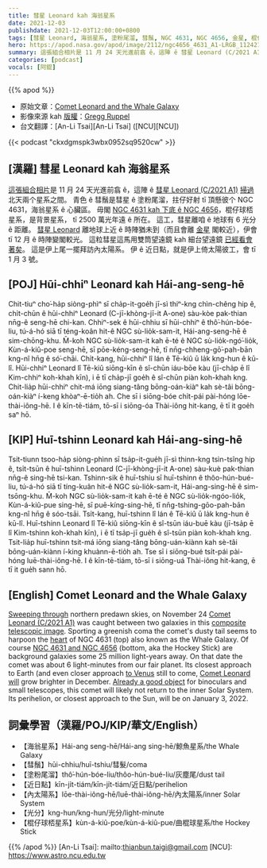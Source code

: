 ```yaml
---
title: 彗星 Leonard kah 海翁星系
date: 2021-12-03
publishdate: 2021-12-03T12:00:00+0800
tags: [彗星 Leonard, 海翁星系, 塗粉尾溜, 彗鬚, NGC 4631, NGC 4656, 金星, 棍仔球桮星系]
hero: https://apod.nasa.gov/apod/image/2112/ngc4656_4631_A1-LRGB_112421_1024px.jpg
summary: 這張組合相片是 11 月 24 天光進前翕 ê，這陣 ê 彗星 Leonard (C/2021 A1) 掃過 北天兩个星系之間。
categories: [podcast]
vocals: [阿錕]
---
```


{{% apod %}}

- 原始文章：[Comet Leonard and the Whale Galaxy](https://apod.nasa.gov/apod/ap211203.html)
- 影像來源 kah [版權][copyright]：[Gregg Ruppel](http://www.greggsastronomy.com/)
- 台文翻譯：[An-Li Tsai][An-Li Tsai] ([NCU][NCU])

{{< podcast "ckxdgmspk3wbx0952sq9520cw" >}}

## [漢羅] 彗星 Leonard kah 海翁星系
[這張組合相片][composite telescopic image]是 11 月 24 天光進前翕 ê，這陣 ê [彗星 Leonard (C/2021 A1)][Comet Leonard (C/2021 A1)] [掃過][Sweeping through] 北天兩个星系之間。
青色 ê 彗鬚是彗星 ê 塗粉尾溜，拄仔好射 tī 頂懸彼个 NGC 4631，海翁星系 ê 心臟區。
毋閣 [NGC 4631 kah 下底 ê NGC 4656][NGC 4631 and NGC 4656]，棍仔球桮星系，是背景星系， tī 2500 萬光年遠 ê 所在。
這工，彗星離咱 ê 地球有 6 光分 ê 距離。
[彗星 Leonard][Comet Leonard will] 離地球上近 ê 時陣猶未到（而且會離 [金星][to Venus] 閣較近），伊會 tī 12 月 ê 時陣變閣較光。
這粒彗星這馬用雙筒望遠鏡 kah 細台望遠鏡 [已經看會著矣][Already a good object]。
這是伊上尾一擺拜訪內太陽系。
伊 ê 近日點，就是伊上倚太陽彼工，會 tī 1 月 3 號。

## [POJ] Hūi-chhiⁿ Leonard kah Hái-ang-seng-hē
Chit-tiuⁿ cho͘-ha̍p siòng-phìⁿ sī cha̍p-it-goe̍h jī-sì thiⁿ-kng chìn-chêng hip ê, chi̍t-chūn ê hūi-chhiⁿ Leonard (C-jī-khòng-jī-it A-one) sàu-kòe pak-thian nn̄g-ê seng-hē chi-kan.
Chhiⁿ-sek ê hūi-chhiu sī hūi-chhiⁿ ê thô͘-hún-bóe-liu, tú-á-hó siā tī téng-koân hit-ê NGC sù-lio̍k-sam-it, Hái-ang-seng-hē ê sim-chōng-khu.
M̄-koh NGC sù-lio̍k-sam-it kah ē-té ê NGC sù-lio̍k-ngó͘-lio̍k, Kùn-á-kiû-poe seng-hē, sī pōe-kéng-seng-hē, tī nn̄g-chheng-gō͘-pah-bān kng-nî hn̄g ê só͘-chāi.
Chi̍t-kang, hūi-chhiⁿ lî lán ê Tē-kiû ū la̍k kng-hun ê kū-lî.
Hūi-chhiⁿ Leonard lî Tē-kiû siōng-kīn ê sî-chūn iáu-bōe kàu (jī-cha̍p ē lî Kim-chhiⁿ koh-khah kīn), i ē tī cha̍p-jī goe̍h ê sî-chūn piàn koh-khah kng.
Chit-lia̍p hūi-chhiⁿ chit-má iōng siang-tâng bōng-oán-kiàⁿ kah sè-tâi bōng-oán-kiàⁿ í-keng khòaⁿ-ē-tio̍h ah.
Che sī i siōng-bóe chi̍t-pái pài-hóng lōe-thài-iông-hē.
I ê kīn-tē-tiám, tō-sī i siōng-óa Thài-iông hit-kang, ē tī it goe̍h saⁿ hō.

## [KIP]  Huī-tshinn Leonard kah Hái-ang-sing-hē
Tsit-tiunn tsoo-ha̍p siòng-phìnn sī tsa̍p-it-gue̍h jī-sì thinn-kng tsìn-tsîng hip ê, tsi̍t-tsūn ê huī-tshinn Leonard (C-jī-khòng-jī-it A-one) sàu-kuè pak-thian nn̄g-ê sing-hē tsi-kan.
Tshinn-sik ê huī-tshiu sī huī-tshinn ê thôo-hún-bué-liu, tú-á-hó siā tī tíng-kuân hit-ê NGC sù-lio̍k-sam-it, Hái-ang-sing-hē ê sim-tsōng-khu.
M̄-koh NGC sù-lio̍k-sam-it kah ē-té ê NGC sù-lio̍k-ngóo-lio̍k, Kùn-á-kiû-pue sing-hē, sī puē-kíng-sing-hē, tī nn̄g-tshing-gōo-pah-bān kng-nî hn̄g ê sóo-tsāi.
Tsi̍t-kang, huī-tshinn lî lán ê Tē-kiû ū la̍k kng-hun ê kū-lî.
Huī-tshinn Leonard lî Tē-kiû siōng-kīn ê sî-tsūn iáu-buē kàu (jī-tsa̍p ē lî Kim-tshinn koh-khah kīn), i ē tī tsa̍p-jī gue̍h ê sî-tsūn piàn koh-khah kng.
Tsit-lia̍p huī-tshinn tsit-má iōng siang-tâng bōng-uán-kiànn kah sè-tâi bōng-uán-kiànn í-king khuànn-ē-tio̍h ah.
Tse sī i siōng-bué tsi̍t-pái pài-hóng luē-thài-iông-hē.
I ê kīn-tē-tiám, tō-sī i siōng-uá Thài-iông hit-kang, ē tī it gue̍h sann hō.

## [English] Comet Leonard and the Whale Galaxy
[Sweeping through][Sweeping through] northern predawn skies, on November 24 [Comet Leonard (C/2021 A1)][Comet Leonard (C/2021 A1)] was caught between two galaxies in this [composite telescopic image][composite telescopic image].
Sporting a greenish coma the comet's dusty tail seems to harpoon the [heart][heart] of NGC 4631 (top) also known as the Whale Galaxy.
Of course [NGC 4631 and NGC 4656][NGC 4631 and NGC 4656] (bottom, aka the Hockey Stick) are background galaxies some 25 million light-years away.
On that date the comet was about 6 light-minutes from our fair planet.
Its closest approach to Earth (and even closer approach [to Venus][to Venus] still to come, [Comet Leonard will][Comet Leonard will] grow brighter in December.
[Already a good object][Already a good object] for binoculars and small telescopes, this comet will likely not return to the inner Solar System.
Its perihelion, or closest approach to the Sun, will be on January 3, 2022.

## 詞彙學習（漢羅/POJ/KIP/華文/English）
- 【海翁星系】Hái-ang seng-hē/Hái-ang sing-hē/鯨魚星系/the Whale Galaxy
- 【彗鬚】hūi-chhiu/huī-tshiu/彗髮/coma
- 【塗粉尾溜】thô͘-hún-bóe-liu/thôo-hún-bué-liu/灰塵尾/dust tail
- 【近日點】kīn-ji̍t-tiám/kīn-ji̍t-tiám/近日點/perihelion
- 【內太陽系】lōe-thài-iông-hē/luē-thài-iông-hē/內太陽系/inner Solar System
- 【光分】kng-hun/kng-hun/光分/light-minute
- 【棍仔球桮星系】kùn-á-kiû-poe/kùn-á-kiû-pue/曲棍球星系/the Hockey Stick


{{% /apod %}}
[An-Li Tsai]: mailto:thianbun.taigi@gmail.com
[NCU]: https://www.astro.ncu.edu.tw

[copyright]: https://apod.nasa.gov/apod/fap/lib/about_apod.html#srapply

[Sweeping through]:https://apod.nasa.gov/apod/ap211121.html
[Comet Leonard (C/2021 A1)]:https://theskylive.com/cometleonard-info
[composite telescopic image]:http://www.greggsastronomy.com/c2021%20A1%20Leonard.html
[heart]:https://apod.nasa.gov/apod/ap100517.html
[NGC 4631 and NGC 4656]:https://apod.nasa.gov/apod/ap090821.html
[to Venus]:https://arxiv.org/abs/2107.12370
[Comet Leonard will]:https://earthsky.org/astronomy-essentials/comet-leonard-might-become-2021s-brightest-2022/
[Already a good object]:https://solarsystem.nasa.gov/resources/2671/whats-up-december-2021/

